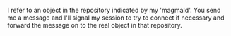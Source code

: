 I refer to an object in the repository indicated by my 'magmaId'.  You send me a message and I'll signal my session to try to connect if necessary and forward the message on to the real object in that repository.